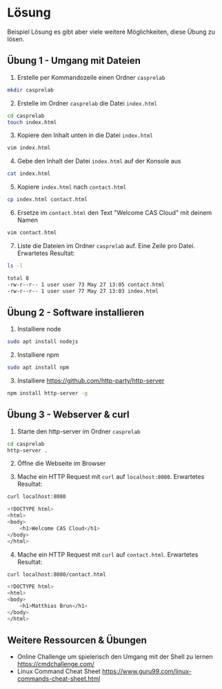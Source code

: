 # Lösung

Beispiel Lösung es gibt aber viele weitere Möglichkeiten, diese Übung zu lösen.

## Übung 1 - Umgang mit Dateien

1. Erstelle per Kommandozeile einen Ordner `casprelab`

```sh
mkdir casprelab
```

2. Erstelle im Ordner `casprelab` die Datei `index.html`

```sh
cd casprelab
touch index.html
```

3. Kopiere den Inhalt unten in die Datei `index.html`

```sh
vim index.html
```

4. Gebe den Inhalt der Datei `index.html` auf der Konsole aus

```sh
cat index.html
```

5. Kopiere `index.html` nach `contact.html`

```sh
cp index.html contact.html
```

6. Ersetze im `contact.html` den Text "Welcome CAS Cloud" mit deinem Namen

```sh
vim contact.html
```

7. Liste die Dateien im Ordner `casprelab` auf. Eine Zeile pro Datei. Erwartetes Resultat:

```sh
ls -l

total 8
-rw-r--r-- 1 user user 73 May 27 13:05 contact.html
-rw-r--r-- 1 user user 77 May 27 13:03 index.html
```

## Übung 2 - Software installieren

1. Installiere node

```sh
sudo apt install nodejs
```

2. Installiere npm

```sh
sudo apt install npm
```

3. Installiere https://github.com/http-party/http-server

```sh
npm install http-server -g
```

## Übung 3 - Webserver & curl

1. Starte den http-server im Ordner `casprelab`

```sh
cd casprelab
http-server .
```

2. Öffne die Webseite im Browser

3. Mache ein HTTP Request mit `curl` auf `localhost:8080`. Erwartetes Resultat:

```sh
curl localhost:8080

<!DOCTYPE html>
<html>
<body>
    <h1>Welcome CAS Cloud</h1>
</body>
</html>
```

4. Mache ein HTTP Request mit `curl` auf `contact.html`. Erwartetes Resultat:

```sh
curl localhost:8080/contact.html

<!DOCTYPE html>
<html>
<body>
    <h1>Matthias Brun</h1>
</body>
</html>
```

## Weitere Ressourcen & Übungen

- Online Challenge um spielerisch den Umgang mit der Shell zu lernen https://cmdchallenge.com/
- Linux Command Cheat Sheet https://www.guru99.com/linux-commands-cheat-sheet.html
